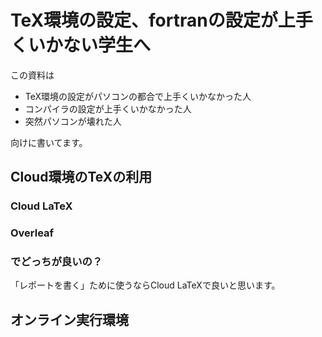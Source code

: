 # TeX環境の設定、fortranの設定が上手くいかない学生へ

この資料は

+ TeX環境の設定がパソコンの都合で上手くいかなかった人
+ コンパイラの設定が上手くいかなかった人
+ 突然パソコンが壊れた人

向けに書いてます。

## Cloud環境のTeXの利用



### Cloud LaTeX
### Overleaf
### でどっちが良いの？
「レポートを書く」ために使うならCloud LaTeXで良いと思います。

## オンライン実行環境
